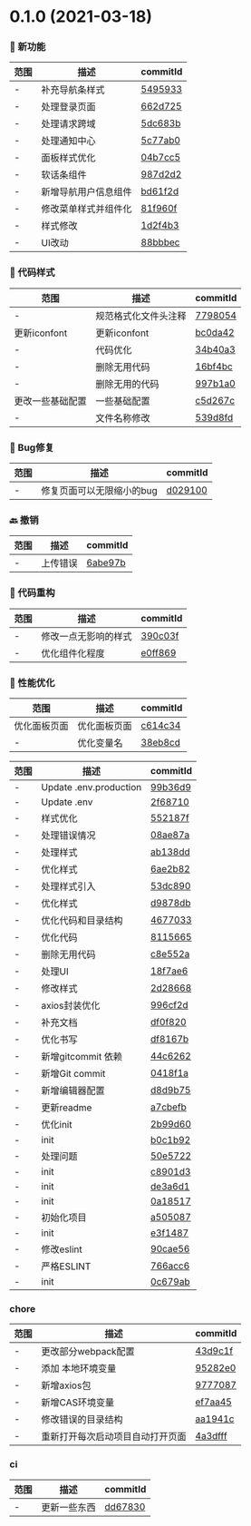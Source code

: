 # 0.1.0 (2021-03-18)

### 🌟 新功能
范围|描述|commitId
--|--|--
 - | 补充导航条样式 | [5495933](http://192.168.200.205/qianduan/components/vue_init_cli/commits/5495933)
 - | 处理登录页面 | [662d725](http://192.168.200.205/qianduan/components/vue_init_cli/commits/662d725)
 - | 处理请求跨域 | [5dc683b](http://192.168.200.205/qianduan/components/vue_init_cli/commits/5dc683b)
 - | 处理通知中心 | [5c77ab0](http://192.168.200.205/qianduan/components/vue_init_cli/commits/5c77ab0)
 - | 面板样式优化 | [04b7cc5](http://192.168.200.205/qianduan/components/vue_init_cli/commits/04b7cc5)
 - | 软话条组件 | [987d2d2](http://192.168.200.205/qianduan/components/vue_init_cli/commits/987d2d2)
 - | 新增导航用户信息组件 | [bd61f2d](http://192.168.200.205/qianduan/components/vue_init_cli/commits/bd61f2d)
 - | 修改菜单样式并组件化 | [81f960f](http://192.168.200.205/qianduan/components/vue_init_cli/commits/81f960f)
 - | 样式修改 | [1d2f4b3](http://192.168.200.205/qianduan/components/vue_init_cli/commits/1d2f4b3)
 - | UI改动 | [88bbbec](http://192.168.200.205/qianduan/components/vue_init_cli/commits/88bbbec)


### 🎨 代码样式
范围|描述|commitId
--|--|--
 - | 规范格式化文件头注释 | [7798054](http://192.168.200.205/qianduan/components/vue_init_cli/commits/7798054)
 更新iconfont | 更新iconfont | [bc0da42](http://192.168.200.205/qianduan/components/vue_init_cli/commits/bc0da42)
 - | 代码优化 | [34b40a3](http://192.168.200.205/qianduan/components/vue_init_cli/commits/34b40a3)
 - | 删除无用代码 | [16bf4bc](http://192.168.200.205/qianduan/components/vue_init_cli/commits/16bf4bc)
 - | 删除无用的代码 | [997b1a0](http://192.168.200.205/qianduan/components/vue_init_cli/commits/997b1a0)
 更改一些基础配置 | 一些基础配置 | [c5d267c](http://192.168.200.205/qianduan/components/vue_init_cli/commits/c5d267c)
 - | 文件名称修改 | [539d8fd](http://192.168.200.205/qianduan/components/vue_init_cli/commits/539d8fd)


### 🐛 Bug修复
范围|描述|commitId
--|--|--
 - | 修复页面可以无限缩小的bug | [d029100](http://192.168.200.205/qianduan/components/vue_init_cli/commits/d029100)


### 🔙 撤销
范围|描述|commitId
--|--|--
 - | 上传错误 | [6abe97b](http://192.168.200.205/qianduan/components/vue_init_cli/commits/6abe97b)


### 🔨 代码重构
范围|描述|commitId
--|--|--
 - | 修改一点无影响的样式 | [390c03f](http://192.168.200.205/qianduan/components/vue_init_cli/commits/390c03f)
 - | 优化组件化程度 | [e0ff869](http://192.168.200.205/qianduan/components/vue_init_cli/commits/e0ff869)


### 🚀 性能优化
范围|描述|commitId
--|--|--
 优化面板页面 | 优化面板页面 | [c614c34](http://192.168.200.205/qianduan/components/vue_init_cli/commits/c614c34)
 - | 优化变量名 | [38eb8cd](http://192.168.200.205/qianduan/components/vue_init_cli/commits/38eb8cd)


范围|描述|commitId
--|--|--
 - | Update .env.production | [99b36d9](http://192.168.200.205/qianduan/components/vue_init_cli/commits/99b36d9)
 - | Update .env | [2f68710](http://192.168.200.205/qianduan/components/vue_init_cli/commits/2f68710)
 - | 样式优化 | [552187f](http://192.168.200.205/qianduan/components/vue_init_cli/commits/552187f)
 - | 处理错误情况 | [08ae87a](http://192.168.200.205/qianduan/components/vue_init_cli/commits/08ae87a)
 - | 处理样式 | [ab138dd](http://192.168.200.205/qianduan/components/vue_init_cli/commits/ab138dd)
 - | 优化样式 | [6ae2b82](http://192.168.200.205/qianduan/components/vue_init_cli/commits/6ae2b82)
 - | 处理样式引入 | [53dc890](http://192.168.200.205/qianduan/components/vue_init_cli/commits/53dc890)
 - | 优化样式 | [d9878db](http://192.168.200.205/qianduan/components/vue_init_cli/commits/d9878db)
 - | 优化代码和目录结构 | [4677033](http://192.168.200.205/qianduan/components/vue_init_cli/commits/4677033)
 - | 优化代码 | [8115665](http://192.168.200.205/qianduan/components/vue_init_cli/commits/8115665)
 - | 删除无用代码 | [c8e552a](http://192.168.200.205/qianduan/components/vue_init_cli/commits/c8e552a)
 - | 处理UI | [18f7ae6](http://192.168.200.205/qianduan/components/vue_init_cli/commits/18f7ae6)
 - | 修改样式 | [2d28668](http://192.168.200.205/qianduan/components/vue_init_cli/commits/2d28668)
 - | axios封装优化 | [996cf2d](http://192.168.200.205/qianduan/components/vue_init_cli/commits/996cf2d)
 - | 补充文档 | [df0f820](http://192.168.200.205/qianduan/components/vue_init_cli/commits/df0f820)
 - | 优化书写 | [df8167b](http://192.168.200.205/qianduan/components/vue_init_cli/commits/df8167b)
 - | 新增gitcommit 依赖 | [44c6262](http://192.168.200.205/qianduan/components/vue_init_cli/commits/44c6262)
 - | 新增Git commit | [0418f1a](http://192.168.200.205/qianduan/components/vue_init_cli/commits/0418f1a)
 - | 新增编辑器配置 | [d8d9b75](http://192.168.200.205/qianduan/components/vue_init_cli/commits/d8d9b75)
 - | 更新readme | [a7cbefb](http://192.168.200.205/qianduan/components/vue_init_cli/commits/a7cbefb)
 - | 优化init | [2b99d60](http://192.168.200.205/qianduan/components/vue_init_cli/commits/2b99d60)
 - | init | [b0c1b92](http://192.168.200.205/qianduan/components/vue_init_cli/commits/b0c1b92)
 - | 处理问题 | [50e5722](http://192.168.200.205/qianduan/components/vue_init_cli/commits/50e5722)
 - | init | [c8901d3](http://192.168.200.205/qianduan/components/vue_init_cli/commits/c8901d3)
 - | init | [de3a6d1](http://192.168.200.205/qianduan/components/vue_init_cli/commits/de3a6d1)
 - | init | [0a18517](http://192.168.200.205/qianduan/components/vue_init_cli/commits/0a18517)
 - | 初始化项目 | [a505087](http://192.168.200.205/qianduan/components/vue_init_cli/commits/a505087)
 - | init | [e3f1487](http://192.168.200.205/qianduan/components/vue_init_cli/commits/e3f1487)
 - | 修改eslint | [90cae56](http://192.168.200.205/qianduan/components/vue_init_cli/commits/90cae56)
 - | 严格ESLINT | [766acc6](http://192.168.200.205/qianduan/components/vue_init_cli/commits/766acc6)
 - | init | [0c679ab](http://192.168.200.205/qianduan/components/vue_init_cli/commits/0c679ab)


### chore
范围|描述|commitId
--|--|--
 - | 更改部分webpack配置 | [43d9c1f](http://192.168.200.205/qianduan/components/vue_init_cli/commits/43d9c1f)
 - | 添加 本地环境变量 | [95282e0](http://192.168.200.205/qianduan/components/vue_init_cli/commits/95282e0)
 - | 新增axios包 | [9777087](http://192.168.200.205/qianduan/components/vue_init_cli/commits/9777087)
 - | 新增CAS环境变量 | [ef7aa45](http://192.168.200.205/qianduan/components/vue_init_cli/commits/ef7aa45)
 - | 修改错误的目录结构 | [aa1941c](http://192.168.200.205/qianduan/components/vue_init_cli/commits/aa1941c)
 - | 重新打开每次启动项目自动打开页面 | [4a3dfff](http://192.168.200.205/qianduan/components/vue_init_cli/commits/4a3dfff)


### ci
范围|描述|commitId
--|--|--
 - | 更新一些东西 | [dd67830](http://192.168.200.205/qianduan/components/vue_init_cli/commits/dd67830)

